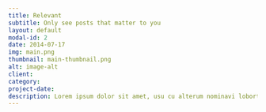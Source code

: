 ```yaml
---
title: Relevant
subtitle: Only see posts that matter to you
layout: default
modal-id: 2
date: 2014-07-17
img: main.png
thumbnail: main-thumbnail.png
alt: image-alt
client: 
category: 
project-date: 
description: Lorem ipsum dolor sit amet, usu cu alterum nominavi lobortis. At duo novum diceret. Tantas apeirian vix et, usu sanctus postulant inciderint ut, populo diceret necessitatibus in vim. Cu eum dicam feugiat noluisse.
---
```

